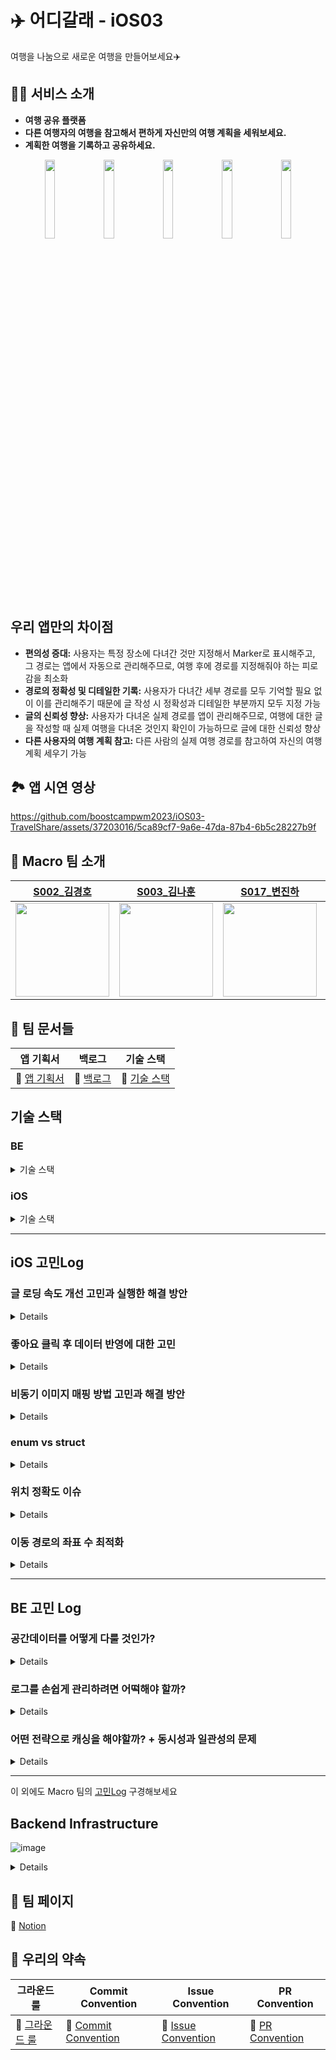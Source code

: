 # ✈️ 어디갈래 - iOS03 

여행을 나눔으로 새로운 여행을 만들어보세요✈️

## ✍🏻 서비스 소개

- **여행 공유 플랫폼**
- **다른 여행자의 여행을 참고해서 편하게 자신만의 여행 계획을 세워보세요.**
- **계획한 여행을 기록하고 공유하세요.**
<p align="center">  
  <img src="https://github.com/boostcampwm2023/iOS03-TravelShare/assets/87685946/7d55273f-cfad-4573-8234-fcc71bc10b00" align="center" width="18%">  
  <img src="https://github.com/boostcampwm2023/iOS03-TravelShare/assets/87685946/42f8136b-d9c7-45d6-96c4-508a144bcdf6" align="center" width="18%">  
  <img src="https://github.com/boostcampwm2023/iOS03-TravelShare/assets/87685946/83ebcb7c-cfc9-4560-acc7-06eb71af5bbd" align="center" width="18%">  
  <img src="https://github.com/boostcampwm2023/iOS03-TravelShare/assets/87685946/37f1e84e-bae8-48f0-a108-f88e7921b470" align="center" width="18%"> 
  <img src="https://github.com/boostcampwm2023/iOS03-TravelShare/assets/87685946/4341d7ae-9dfc-4880-8a08-d6a9098dbf51" align="center" width="18%"> 
</p>

## 우리 앱만의 차이점

- **편의성 증대:** 사용자는 특정 장소에 다녀간 것만 지정해서 Marker로 표시해주고, 그 경로는 앱에서 자동으로 관리해주므로, 여행 후에 경로를 지정해줘야 하는 피로감을 최소화
- **경로의 정확성 및 디테일한 기록:** 사용자가 다녀간 세부 경로를 모두 기억할 필요 없이 이를 관리해주기 때문에 글 작성 시 정확성과 디테일한 부분까지 모두 지정 가능
- **글의 신뢰성 향상:** 사용자가 다녀온 실제 경로를 앱이 관리해주므로, 여행에 대한 글을 작성할 때 실제 여행을 다녀온 것인지 확인이 가능하므로 글에 대한 신뢰성 향상
- **다른 사용자의 여행 계획 참고:** 다른 사람의 실제 여행 경로를 참고하여 자신의 여행 계획 세우기 가능

## 🏞️ 앱 시연 영상

https://github.com/boostcampwm2023/iOS03-TravelShare/assets/37203016/5ca89cf7-9a6e-47da-87b4-6b5c28227b9f

## 🙏 Macro 팀 소개 

|[S002_김경호](https://github.com/ykm989)|[S003_김나훈](https://github.com/KimNahun)|[S017_변진하](https://github.com/Byeonjinha) |[J075_송호선](https://github.com/nossoh98)|[J120_이지훈](https://github.com/jijihuny)|
|:-:|:-:|:-:|:-:|:-:|
|<img src="https://avatars.githubusercontent.com/u/37203016?v=4" width=150>|<img src="https://avatars.githubusercontent.com/u/118811606?v=4" width=150>|<img src="https://avatars.githubusercontent.com/u/87685946?v=4" width=150>|<img src="https://avatars.githubusercontent.com/u/90089657?v=4" width=150>|<img src="https://avatars.githubusercontent.com/u/112816117?v=4" width=150>|

## 📄 팀 문서들

| 앱 기획서 | 백로그 | 기술 스택 |
| -------- | -------- | -------- |
| :pushpin: [앱 기획서](https://necessary-grin-f0b.notion.site/642e106ef6b64b89bfee712a60ac0ffc?pvs=4)     | :pushpin: [백로그](https://github.com/orgs/boostcampwm2023/projects/119)     | :pushpin: [기술 스택](https://necessary-grin-f0b.notion.site/8b430dba9ae344ec91f87db96135ed72?pvs=4) |


## 기술 스택
### BE

<details><summary>기술 스택</summary>

---

#### MySQL

- **가장 익숙한 관계형 DB**
- **활발한 ORM 지원**
- **가장 방대한 자료**

#### Redis

- **key-value 기반의 간편한 사용**
- **hash, set, sorted set, json 등 다양한 자료구조 지원**
- **메모리 기반의 빠른 속도**
- **추후 노릴 수 있는 높은 확장성**

#### Nest.js

- **Opinionated Web Framework**
- **활발한 DI/IOC 지원**
- **다양한 wrapping 라이브러리 제공**
- **익숙한 express 기반**

#### Docker

- **실행 환경에 대한 제약 해소**
- **배포 환경과 개발 환경의 통일성 유지 가능**
- **손쉬운 초기화와 셋팅**

---

</details>
    
### iOS
<details><summary>기술 스택</summary>

---
    
#### NaverMap API

- **가장 친숙한 UI를 가진 지도**
    - 사용자에게 익숙하고 친숙한 UI를 제공하여 사용자 경험을 향상시킬 수 있습니다.
    - 지도 정보가 직관적이며 업데이트가 잘 되는 것이 사용자에게 중요하다고 생각
- 지도 정보가 가장 업데이트가 잘 된다 생각함

#### KeyChain

- **Login 기능이 들어가 있어서 예민한 개인정보들을 안전한 곳에 보관할 필요가 있음**
    
#### Combine

- **MVVM 패턴 사용 시 View와 ViewModel을 DataBinding 하기 용이 함**
    - 비동기적인 이벤트 스트림을 처리하고 데이터의 변화를 감지하여 UI 업데이트를 쉽게 관리가 가능
    - View와 ViewModel 사이의 데이터 바인딩을 통해 코드의 간결성과 가독성 증가

#### Modularization

- 반복적으로 재사용 되는 기능이 존재
- 모듈화를 하면 앱의 유지 보수가 용이

#### Clean Architecture

- 추후 앱의 변경이 잦을 수 있음을 고려
- 적용을 한다면 변동성에 강하고, 유지 보수가 용이 함

#### MVVM

- 비즈니스 로직 중심으로 배치하기 때문에 클린 아키텍쳐와 의존성 역전 원칙을 가장 존중하기 좋은 패턴이라 생각
- 적은 시간에 개발을 마쳐야 하기 때문에 MVP, VIPER 보다는 익숙한 패턴임으로 선택
    
#### 그외
    
- UIKit
- URLSession
- SwiftLint

---

</details>
    
---
    
## iOS 고민Log

### 글 로딩 속도 개선 고민과 실행한 해결 방안
<details> 

---
    
## 고민거리
홈 화면이 처음 로딩 될 때, 글을 클릭하여 상세 글 페이지로 이동할 때 이미지를 불러오는 속도가 느려 기본 이미지가 먼저 표시되고, 이미지가 뒤늦게 업로드 되는 이슈 발생
    
## 주고 받은 의견들

### 고민했던 해결 방안
1. **인프로그래스 화면 표시하기:** 글 상세 페이지로 이동 시 데이터가 완료될때까지 인프로그래스 화면을 표시하여 사용자에게 로딩 중임을 알릴 수 있도록 고려
2. **이미지 압축:** 이미지를 압축해서 올리기. 원본 이미지보다 낮은 품질의 이미지를 사용하여 업로드 속도를 개선.
3. **URLCache 사용:** 이미지를 중복으로 불러오는 것을 방지하기 위해 URLCache를 활용하여 이미지를 캐싱하고, 네트워크 연결 없이 Cache Memory에서 이미지를 불러올 수 있도록 구현
4. **서버 성능 확대:** 서버의 성능을 확대하여 이미지 업로드 및 전송에 대한 부담을 줄일 수 있는 방안.

    
### 실행한 해결 방안
1. **Image를 압축해서 올리기**
    기존에는 Image를 원본 화질로 올렸지만 현재는 이미지를 0.5 정도로 압축을 해서 올리고 있습니다.
    이미지의 기존 용량은 5~8mb 정도 크기로 꽤 높은 용량이였는데, 현재는 2~4mb 정도로 용량을 낮추면서 이미지 업로드 속도가 육안으로 확인할 수 있을 정도의 퍼포먼스가 있었습니다.
2. **URLCache 사용**
    URLCache를 사용하지 않았을 때는 모든 URL을 조회해서 새로운 데이터를 받아왔습니다.
    이를 Cache를 활용해서 네트워크 연결없이 Cache Memory에서 이미지를 받아오게 해서 서버의 부담도 줄이고, 불러왔던 이미지를 중복되게 불러오는 것을 방지하여 로딩 속도도 개선하였습니다.
    
3. **서버 성능 확대**
    
---
    
</details>

### 좋아요 클릭 후 데이터 반영에 대한 고민
<details>
    
---
    
## 고민 사항
글 상세 페이지에서 좋아요를 클릭한 후에 홈 화면으로 돌아갔을 때, 이 좋아요 클릭이 홈 화면에서 어떻게 반영되어야 할지에 대한 고민
    
## 해결 방안
### 1. home화면 Appear시 API 요청을 통해 데이터 최신화
- 고민한 해결 방안: View가 Load시가 아니라 Appear시에 API 요청을 통해 데이터를 최신화 하는 방안
- 문제점
    - Appear 시점에서 API를 호출하면 빈번한 API 요청으로 서버 부하가 커지고, 홈 화면으로 전환 시 앱이 느려보이는 문제가 발생
    - BE 로직으로 인해 홈 화면으로 전환 시 방금 전에 본 게시글의 위치가 변경 되는 이슈 발생
### 2. 해당 Cell의 Data를 클라이언트에서 수정 후 이를 Home 화면에 반영
- **고민한 해결 방안**
    - 좋아요 클릭 시 상세 피이지의 데이터를 수정하고, 이를 Home 화면에 반영하는 방식
- **수정 방법**
    - 글 상세 페이지에서 좋아요 클릭 시, 해당 글의 데이터를 수정하고, 이를 홈 화면으로 넘겨서 해당 Cell의 데이터를 업데이트
    - Disappear 시점에서 데이터를 업데이트하여 자연스러운 흐름을 유지
- **장점**
    - 로컬에서 작업하므로 속도가 빠르고 앱이 자연스러워 보임
    
---
    
</details>

### 비동기 이미지 매핑 방법 고민과 해결 방안
<details>

--- 

### 문제 도입
우선적으로 이미지를 Object Storage에 업로드하고 해당 이미지에 대한 URL을 가져오는 작업을 비동기적으로 처리하면서 이미지와 관련된 다른 정보(마커, 설명 글 등)을 함께 매핑하는 상황에서 문제가 발생
    
### 기존 로직
1. 이미지를 Object Storage에 업로드
2. 해당 이미지에 대한 URL을 비동기적으로 가져오기
3. 이미지 URL과 다른 정보를 글에 포함하여 DB에 업로드
    
### 문제점 
이미지를 비동기적으로 가져오기 때문에 이미지 URL이 먼저 도착하는 경우, 이미지와 관련된 다른 정보와 매핑이 뒤섞이는 문제가 발생
    
### 해결 방법
현재 사용 중인 방법은 UIImage 배열과 같은 크기의 배열을 사용하여 index값을 활용하여 이미지 URL을 매핑하여 비동기 문제를 해결
그러나 이 방식은 배열의 크기를 이미지의 개수에 맞게 미리 할당해야 하므로 공간을 낭비하는 문제가 있음
추후 개선 예정

---

</details>

### enum vs struct
<details>
    
---
    
## 대화 주제
디자인 시스템을 모듈화하여 값을 static하게 관리할 때, enum과 struct 중 어떤 타입을 사용해야 하는지에 대한 대화를 하였습니다.
    
## 의견들
1. **S017_변진하:** 클래스에 static let으로 선언해도 되는데 왜 enum 타입을 사용했는지 의문을 제기하며, struct로 수정해도 괜찮을 것이라고 주장.
2. **S002_김경호:** enum은 상태를 표현하기 위해 사용하고, struct는 데이터 모델링을 위한 것으로 이해하며, 디자인 변경 시 쉬운 수정을 고려하여 static하게 관리하는 것은 struct가 더 적합하다 생각
3. **S017_변진하:** struct는 private init()을 통해 휴먼 에러를 방지할 수 있지만, enum은 가독성이 좋아 코드 관리가 더 용이하다 생각
4. **S003_김나훈:** enum을 사용하면 인스턴스 생성이 불가능하여 다른 문제를 방지할 수 있으며, struct를 사용하면 인스턴스 생성이 가능하다고 생각
    
---
    
</details>

### 위치 정확도 이슈
<details>
    
---
    
### 문제점
GPS를 사용하여 내 위치를 기록할 때 정확한 위치를 읽어오지 못하고, 가만히 있어도 지속적으로 이동이 기록되는 문제 발생
    
### 해결방안
1. **정확도 설정 재조정**
    - 초기에 발생한 이슈의 원인은 배터리 소모를 줄이기 위해 위치 정확도를 낮춘 것
    - 문제 해결을 위해 원래의 정확도 설정 값인 **KLLocationAccuracyBest**로 복원
    - **KLLocationAccuracyBest**와 **KLLocationAccuracyNearestTenMeters**의 배터리 소모량을 비교하면서 확인 결과 배터리 소모량의 차이가 크지 않아 크리티컬한 문제가 없다고 판단
    
2. **칼만 필터**
    - 피어세션에서 동일한 이슈를 겪은 다른 캠퍼분의 칼만 필터를 적용하여 문제 해결한 케이스가 존재
    - 추후에 칼만 필터를 도입하여 위치 정보의 정확도를 향상시키는 기술적 도전을 계획 중
    
---
    
</details>

### 이동 경로의 좌표 수 최적화
<details>
    
---
    
### 문제점
- CoreLocation에서 이동 중에 주기적으로 좌표 값을 제공하며, 이로 인해 이동 경로의 좌표 수가 많은 케이스가 발생 가능성이 있음
- 좌표 수가 많으면 서버에 저장 및 다른 사용자의 여행 기록을 받아서 화면에 그리는 데 많은 시간이 발생하는 이슈가 존재
    
### 해결방안
1. **좌표 값 최적화를 통한 성능 개선**
    - CoreLocation에서 제공하는 모든 좌표 값을 사용하는 것이 아니라, Timer를 활용하여 일정 시간마다 최근에 리턴된 좌표를 이어서 사용.
    - 특정 시간(5초)마다 1번씩 좌표를 사용하는 방식으로 개선
    - 서버에 저장할 때 과부하를 방지하고, 지도에 그릴 때 성능 개선 효과를 기대
    
2. **좌표 수 간격 조정**
    - 일정 시간 간격을 조정하여 몇 초마다 1번씩 좌표를 사용할지 팀 내에서 의논
    - 테스트를 통해 최적의 시간 간격을 결정하고, 실제로 5초 주기로 테스트 진행

3. **성능 및 지도 표현 테스트**
    - 각 시간 간격(3초, 5초, 10초, 20초)에 대한 테스트를 수행하여 서버 부하 없이도 성능을 유지하몀ㄴ서 지도에 좌표를 그릴 수 있는 최적의 간격을 찾음
    - 테스트 결과, 5초 주기로 좌표를 사용했을 때, 서버 부하가 적고 지도에 끊김이 없는 것 확인

4. **좌표 압축**
    - 일직선 경로나, 아니면 많은 양을 압축을 하여 데이터 전송하는 로직을 추후에 기술적 도전으로 계획 중
    
---
    
</details>

---

## BE 고민 Log


### 공간데이터를 어떻게 다룰 것인가?

<details>
    
---
    
저희 앱의 핵심 기능 중 하나는 사용자가 어떤 경로를 통해 여행을 했는지 기록하고 공유하는 것 입니다.

이것은 곧 공간 정보를 
1. 기록하고,
2. 공유하고,
3. 서로의 연관성을 통해 유용한 정보를 제공
해야 한다는 것을 의미합니다.

공간 정보를 저장하는 방식에 대해서 고민이 많았습니다.

예를 들어 사용자가 어떤 경로를 저장한다면 그 형태는 어떻게 될까요?

우선 일반적인 지도 상에서 위치를 표현하려면 위도(latitude)와 경도(logitude)로 이루어진 좌표쌍으로 표현하게 됩니다.

그리고 사용자가 이동한 경로는 곧 실수로 이루어진 좌표쌍의 배열이 될 것 입니다.

저희는 이러한 데이터를 저장하고 가공하기 위해 다양한 방법을 생각해보았는데,

크게 3가지 방법이 있었습니다.

#### 1. 하나의 테이블에 위도와 경도 컬럼을 만들고 각 레코드마다 하나의 좌표쌍을 표현한다.

이를 간단히 테이블로 표현하면 아래와 같습니다.

![image](https://github.com/boostcampwm2023/iOS03-TravelShare/assets/37203016/99397e07-25a2-46c9-9898-a34b48664b90)

그런데 단순히 이것으로 충분할까요?

좌표들은 경로를 표현해야 하기 때문에 서로의 순서관계가 존재해야 합니다.

따라서 적당히 고유키의 역할도 할겸 순서도 표현해줄 겸 컬럼을 하나 추가해주면 아래와 같습니다.

![image](https://github.com/boostcampwm2023/iOS03-TravelShare/assets/37203016/20b7e6bd-e0e2-4f28-a19c-07d1262a970c)

그런데 또 복잡해집니다.

좌표쌍들이 모두 일관된 순서관계를 가지는가?

사용자들의 이동경로는 모두 제각각입니다.

극단적으로 어떤 이동경로는 서로 완전히 정반대의 순서를 지닐 수도 있습니다.

이를 다시 한 번 차근차근 정리하면 다음과 같습니다.

사용자는 여러개의 게시글을 씁니다.

게시글은 하나의 이동경로를 가집니다.

하나의 이동경로는 제각각의 순서로 임의 좌표들을 가지고 있습니다.

이번엔 사용자와 게시글까지 간단히 표현하여 관계도를 그려보겠습니다.

![image](https://github.com/boostcampwm2023/iOS03-TravelShare/assets/37203016/045f9535-f0ce-4fdf-b165-727ad469ef39)

이쯤이 되니 제대로 관계를 표현할 수 있을 것 같습니다.

그런데 벌써 머리가 지끈거릴 정도로 처리가 귀찮고 고민할 점도 많아보입니다.

1. ORM의 한계
coordinate:post_route = n:m 관계를 가집니다.
그런데 보통의 ORM은 n:m 관계에 순서관계를 표현하기가 조금 복잡합니다.


```ts

@Entity()
export class Post {
    @ManyToMany(()=> Coordinate)
    route: Coordinate[]
}

```

위와 같이 할 경우

![image](https://github.com/boostcampwm2023/iOS03-TravelShare/assets/37203016/5036b1b0-b69a-4f19-a718-473486ab9de0)

사진처럼 단순히 매핑만 시켜줄 뿐,
추가적인 컬럼을 설정할 순 없습니다.

이를 위해선 따로 엔티티 클래스를 만들어주어야만 합니다.

거기다 경로 간에 연관관계를 찾기 위해선 복잡한 수식을 where 절로 걸어주어야 하는데, 인덱스를 어떻게 걸어야 할지도 잘 모르겠습니다.
아마 이 데이터를 단순조회가 아니라 조건문을 걸려고 하면 거의 무조건 풀테이블 스캔을 할 것이라 생각이 들었습니다.

단순 조회나 업로드를 위해서도 신경쓸 부분이 많으리라 생각이 들었습니다.

데이터 정규화를 신경쓴다면,

> 좌표가 이미 업로드되었는지 안되었는지 일일이 조회하여 없는 좌표는 새롭게 레코드로 추가해주고.. 

하여튼 부족한 시간에 너무 생각할 거리가 많다고 생각이 들었습니다.

이에 저희는 하나의 레코드에 온전히 좌표를 저장할 방법은 없을까 생각해보았는데요.

2. JSON 데이터

mysql은 단순 데이터 뿐만 아니라 json 데이터 타입을 지원하는데요.

저장할 수 있는 데이터는 모든 종류의 json 데이터입니다.

그리고 json은 배열('[ ... ]') 형태의 데이터타입을 지원하기 때문에,

이를 이용하면 좌표배열을 하나의 컬럼에 손쉽게 저장할 수 있었습니다.

![image](https://github.com/boostcampwm2023/iOS03-TravelShare/assets/37203016/8277287c-df0f-4002-aaf3-215754134cb2)


이제 만약 어떤 좌표 배열을 저장한다면,

```
[[1, 2], [3, 4], ...]
```
혹은
```
[{
"longitude": 1,
"latitude": 2
}, ...]
```

이런 식으로 쉽게 저장할 수 있게 됩니다.
순서관계도 이미 데이터 그 자체로 지니고 있게 되며,
테이블이 분리되어 JOIN을 어떡할지에 대한 고민도 할 필요가 없게 됩니다.

그러나 딱 하나 걸리는 점이 있었다면,

데이터의 처리에 관한 부분입니다.

json은 구조화된 데이터 표현에 적합하기 때문에 mysql도 이 부분에 대한 지원은 어느정도 되어있으나, 수학적 계산을 위해 적합하진 않다고 판단했습니다.

정확히 CRUD만을 위해선 충분히 좋은 대안이지만 완벽하진 않습니다.

3. Geometry 데이터

mysql은 공식적으로 공간 데이터에 대한 지원을 위해 geometry 데이터 타입을 도입하였습니다.

https://dev.mysql.com/doc/refman/8.0/en/spatial-type-overview.html
https://dev.mysql.com/doc/refman/8.0/en/gis-data-formats.html

geometry 데이터는 [Open Geospatial Consortium](www.ogc.org)이란 기관에서 표준을 제정하고 있는데 mysql도 이 표준을 지원하는 데이터 타입을 지원하는 것입니다.

geometry 데이터는 통상적인 공간 형식들을 대부분 지원하는데

Point: 점
Line: 선
Polygon: 닫힌 선들의 집합
MultiPoint: 여러 개의 점
...

등입니다.

정확히 저희의 니즈와 부합하는 데이터 타입이란 것을 알 수 있습니다.

예를 들어 이동 경로를 표현한다면

Line을 통해 표현할 수 있을 것 입니다.

또 geometry 데이터 타입은 강력한 장점이 있는데요.

공간 연산을 위한 다양한 함수를 지원한다는 점입니다.

https://dev.mysql.com/doc/refman/8.0/en/spatial-analysis-functions.html

예를 들어 공간 데이터의 Intersection, Union를 구한다던가
혹은 어떤 공간이 다른 공간을 포함하는지 여부 등

```sql
SELECT * FROM table WHERE ST_CONTAINS(ST_BUFFER(?, 100), point)
-- 현재 반경으로부터 일정 거리 이하에 존재하는 점들을 포함하는 데이터 조회
```

다양한 함수를 통해 데이터를 쿼리의 차원에서 다양하게 가공할 수 있다는 점이었습니다.

마지막으로 또 하나의 매력적인 점이 있었는데요.

바로 공간 데이터를 위한 spatial index가 지원된다는 점이었습니다.

https://dev.mysql.com/doc/refman/8.0/en/creating-spatial-indexes.html

시간이 많이 없어 이론까지 많이 공부는 못했지만,
R-TREE라는 자료구조로 공간 데이터들의 탐색 시간을 줄일 수 있다고 합니다.

이러한 점을 들어 저희는 지도 상에서 사용자의 이동 경로는 Line,
핀이나 지도와 맵핑된 콘텐츠를 표현함에 있어선 Point를 이용하기로 하였습니다.

Geometry 형식을 통해 하나의 컬럼에 데이터에 필요한 공간정보를 한 번에 저장할 수 있게 되어 단순 저장 및 조회에 있어서의 유지보수 편리성을 획득함은 물론,

사용자에게 여행에 도움이 될만한 정보를 추천할 때 공간데이터를 적극 활용하고 있습니다.

![image](https://github.com/boostcampwm2023/iOS03-TravelShare/assets/37203016/29b824f2-3c47-44a7-898a-124610c51b0a)


---
    
</details>
    
    
### 로그를 손쉽게 관리하려면 어떡해야 할까?

<details>
    
---

저희 팀 백엔드는 이번 프로젝트에서 시간 부족으로 인해 테스트 절차를 거의 생략하다싶이 해야했습니다...

그렇기 때문에 어마무시한 에러와 디버깅에 시달려야 했는데요.

배포된 서버에서 발생하는 에러를 24시간 모니터링할 수는 없는 문제였습니다.

그렇기 때문에 저희는 로그를 꼭 기록해야 할 필요성이 생겼는데요!

다행히 Naver Cloud에서는 Log를 기록하고 효율적으로 관리 및 검색할 수 있는 Effective Log Search & Analytics라는 서비스를 제공하고 있었습니다.

https://www.ncloud.com/product/management/elsa

해당 서비스는 어플리케이션 관리를 하며 발생하는 다양한 로그를 API를 통해 손쉽게 기록할 수 있다는 장점이 있었는데요.

이제 남은 문제는 어플리케이션에서 발생하는 로그를 모두 서비스로 보내주기만 하면 됩니다.

방법은 두 가지가 있었는데요.

보내고 싶은 포인트에 모두 따로 로그를 전송하는 코드를 보내주는 방법이 있고,

기존 로깅을 인터셉트하여 로깅 로직에 Elsa 로깅을 추가하는 방법이 있었습니다.

저희는 두 번째 방법을 선택했는데요.

일단 모든 로그를 다시 찍어야 하는 것이 힘든 일이라 느껴졌고,

프레임워크에 로그 모듈에 대한 관리를 위임할 수 있는 것이 좋을 것이라 느꼈습니다.

우선 Nest.js에서 말해주는 커스텀 로깅 모듈에 대한 문서는 아래와 같습니다.

https://docs.nestjs.com/techniques/logger

그리고 Naver Cloud Elsa 서비스를 이용하기 위한 API는 아래와 같습니다.
```
{
    "projectName": "72356c50401b8e20_testproject",
    "projectVersion": "1.0.0",
    "body": "This log message come from HTTPS client.",
    "logLevel": "DEBUG",
    "logType": "WEB",
    "logSource": "https"
}
```
log 레벨이 지정이 가능하고, logSource나 Type도 사실상 마음대로 결정할 수 있습니다.
https://guide.ncloud-docs.com/docs/elsa-elsa-1-5-1

이제 대략적인 흐름은,

1. Nest.js Builtin(ConsoleLogger)를 상속한 뒤,
2. 각각의 로그레벨마다 Axios 요청을 통해 로그 메세지를 elsa 서비스로 전송하는 로직을 추가한다.
3. 개발 환경과 배포 환경에 맞추어 Dependency Injection이 될 모듈을 프레임워크에 위임한다.

로 정리할 수 있겠습니다.

```
./src/logger
├── app.logger.symbol.ts
├── logger.module.ts
├── ncp.elsa.config.dto.ts
├── ncp.elsa.credentials.dto.ts
├── ncp.elsa.log.payload.dto.ts
├── ncp.elsa.logger.config.factory.ts
├── ncp.elsa.logger.provider.ts
└── ncp.elsa.request.dto.ts
```

결과적으로 제작된 폴더 구조는 위와 같은데요.

elsa를 위한 credentials를 관리할 dto와 로그 전송을 위한 dto,
그리고 실질적인 로그 전송을 담당할 logger로 이루어져있습니다.

```ts
@Injectable()
export class NcpEffectiveLogSearchAnalyticsLogger extends ConsoleLogger {
  @Inject()
  private readonly httpService: HttpService;

  @Inject()
  private readonly config: NcpEffectiveLogSearchAnalyticsConfig;

  private sendMessageToElsa(logLevel: any, context: any, message: any) {
      // elsa로 로그를 전송하는 helper 메소드
    this.httpService
      .request({
        ...this.config.request,
        data: {
          ...this.config.credentials,
          body: message,
          logLevel: logLevel,
            // 로그 레벨을 지정해줍니다.
          logSource: context,
            // 로그 소스는 컨텍스트로 지정하는데요.
            // nest.js에서 로깅 컨텍스트는 해당 로거가 주입되어있는
            // 부모 클래스를 지칭합니다.
        },
      })
      .subscribe();
  }

  log(message: any, context?: string): void;
  log(message: any, ...optionalParams: any[]): void;
  log(message: unknown, context?: unknown, ...rest: unknown[]): void {
      // 로그를 출력하기 전 메세지를 인터셉트하여 elsa로 전송합니다.
    this.sendMessageToElsa('log', context, message);
    super.log(message, context, ...rest);
  }
}

```

먼저 간단히 가장 기본적인 로깅 레벨인 'log'를 인터셉트 하는 코드인데요.
사실 여기까지 하면 1., 2.가 끝나버립니다.

나머지 레벨도 모두 똑같은 로직으로 작성해주기만 하면 끝입니다.

코드적으론, 생성자 주입을 하지 않고 프로퍼티 주입을 하였는데,

생성자 주입을 할 경우 부모 클래스의 주입을 그대로 재현해주어야 하기 때문에 프로퍼티 주입을 하였습니다.

이제 모듈 구성은 아래와 같이 합니다.

```ts
@Module({
  imports: [
    ConfigManagerModule.registerAs({
      schema: NcpEffectiveLogSearchAnalyticsConfig,
      path: 'naver.elsa',
    }),
      // 커스텀으로 제작한 ConfigManager 모듈입니다.
      // application.yaml 파일에서 해당 경로의 정보를 로드하여
      // 지정한 DTO 형식으로 생성해줍니다. 
  ],
  providers: [
    {
      provide: APPLICATION_LOGGER_SYMBOL,
      useClass:
        process.env.NODE_ENV === 'production'
          ? NcpEffectiveLogSearchAnalyticsLogger
          : ConsoleLogger,
    },
  ],
    // NODE_ENV가 production 환경일 경우 커스텀 로거를
    // 개발 환경일 경우 Builtin Logger를 위임합니다.
  exports: [APPLICATION_LOGGER_SYMBOL],
})
export class LoggerModule {}
```

위에서 신경쓴 포인트는 하나의 개발환경과 프로덕션 환경의 로거 주입을 다르게 해주는 점이었는데요.

개발 환경의 로그 조차 모두 Ncloud로 보내버리면, 개발환경에서 발생한 로그와 배포환경을 구분할 수 없기 때문에 꼭 설정해주어야만 했습니다.

이제 bootstrap 메인 파일에서

```ts
app.useLogger(app.get(APPLICATION_LOGGER_SYMBOL));
```
와 같이 설정해주면 어플리케이션 시작시 자동으로 nest.js가 상황에 맞는 로거를 오버라이딩해줍니다.

이제 비즈니스 로직에서 

```ts

@Injectable()
export class PostService implements OnModuleInit {
  private readonly logger: Logger = new Logger(PostService.name);
 
    
    async doSomething() {
        this.logger.log(' ... ')
    }
 }

```

와 같이 할 경우 등록된 로거가 알아서 매핑되어 동작하게 됩니다.

![image](https://github.com/boostcampwm2023/iOS03-TravelShare/assets/37203016/874dd440-e602-4cb6-a31e-4ac6654112aa)


이제 배포 서버에서 발생하는 로그들은 elsa 서비스에 쌓이고 쌓여서

![image](https://github.com/boostcampwm2023/iOS03-TravelShare/assets/37203016/2da3ceb9-8fdf-4e19-9132-ea675b0e27d5)

원하는 로그만 검색을 한다던가,
해당 로그의 +-1분 동안 발생한 쿼리를 열람하는 등의 동작이 간편해집니다.
여기까지 저희의 부족한 테스트 절차를 조금이나마 매꾸어보려는 노력이었습니다.

---
    
</details>
    
### 어떤 전략으로 캐싱을 해야할까? + 동시성과 일관성의 문제

<details>

---
    
어플리케이션이 어느정도 틀이 잡히면서 서버의 응답속도를 조금이라도 높여야겠다는 필요성이 느껴졌는데요.

우선 저희 서비스에서 가장 많이 호출될 것으로 예상되는 메인화면의 API 응답 형식은 아래와 같습니다.

```
[
  {
    "postId": 0,
    // 게시글 고유 id
    "title": "string",
    // 게시글 제목
    "summary": "string",
    // 게시글 요약
    "imageUrl": "string",
    // 게시글 대표 이미지 url
    "likeNum": 0,
    // 좋아요 개수
    "viewNum": 0,
    // 조회수
    "writer": {
      "email": "string",
      "name": "string",
      "imageUrl": "string",
    },
    // 작성자
    "liked": true
    // 게시글 좋아요 여부
  }
]
```

처음에 고려한 것은 nest.js 자체적으로 제공하는 인메모리 캐시 모듈이었습니다.

https://docs.nestjs.com/techniques/caching

그러나 이 큰 문제가 하나 있었는데요

바로 단순 요청 주소에 따라 모든 캐싱을 분기한다는 점이었습니다.

그러나 응답 데이터를 보시면 알 수 있듯,

조회수나 좋아요는 상당히 빈번하게 변할 수 있는 데이터이고,

좋아요 여부는 현재 로그인 유저에 따라서 매번 응답이 달라져야 하는 데이터입니다.

따라서 저희는 기본 제공 캐시 로직을 사용할 수 없다고 판단했는데요.

여기서 다음과 같은 요소들을 고려해야 했습니다.

1. 우선 데이터의 종류는 크게 3가지 정도로 나눌 수 있습니다.

```
"postId": 0,
// 게시글 고유 id
"title": "string",
// 게시글 제목
"summary": "string",
// 게시글 요약
"imageUrl": "string",
// 게시글 대표 이미지 url
"writer": {
  "email": "string",
  "name": "string",
  "imageUrl": "string",
}
```
게시글의 콘텐츠 관련 데이터와 작성자 관련 데이터는 수정이 빈번하지 않고, 조회가 빈번한 데이터입니다.
또한 어떤 사용자가 요청하건 같은 내용물이 응답되어야 합니다.

```
"likeNum": 0,
// 좋아요 개수
"viewNum": 0,
// 조회수
```

좋아요와 조회수 데이터는 조회와 수정이 모두 빈번한 데이터라고 판단했습니다. 대신 데이터의 일관성 보다는 동시성이 중요한 데이터라고 판단이 들었습니다.

```
"liked": true
// 게시글 좋아요 여부
```
좋아요 여부가 신경쓸 점이 많았는데요.

사실 위의 데이터들은 어느정도 단순하게 캐싱 처리를 해도 큰 문제가 생기진 않을 것이라 생각이 들지만
좋아요 여부는 유저 개인에 관련된 데이터이기 때문에, 어떤 식으로 처리해야 할지 고민이 많았습니다.

사실 캐싱을 고려하기 전부터 좋아요 여부나 조회수, 좋아요는 조금 고민이 많은 데이터였습니다.

---
    
</details>


---


이 외에도 Macro 팀의 [고민Log](https://www.notion.so/Log-ce0c7e4f23024c6d809983ec249b02f1) 구경해보세요


## Backend Infrastructure

![image](https://github.com/boostcampwm2023/iOS03-TravelShare/assets/37203016/b41a3e1b-27f8-48e8-b815-dc38278c22b0)

<details>

### Network
---

#### Naver Cloud VPC & Load Balancer

- 내부 사설망을 통해 Database <-> Application Server 간 안전한 통신 보장
- L7 HealthCheck를 통한 모니터링 지원

### Application
---

#### MySQL

- 팀원들에게 가장 익숙한 관계형 DB
- 활발한 ORM 지원
- 가장 방대한 자료

#### Redis

- key-value 기반의 간편한 사용
- hash, set, sorted set, json 등 다양한 자료구조 지원
- 메모리 기반의 빠른 속도
- 추후 노릴 수 있는 높은 확장성

#### Nest.js

- Opinionated Web Framework
- 활발한 DI/IOC 지원
- 익숙한 express 미들웨어 기반의 MVC 구조 지원
- Typescript의 Decorator 패턴에 대한 강력한 지원
- AOP(Aspects Oriented Programming) 지원
- 다양한 ORM(TypeORM) 및 패키지 간 호환성

### CI/CD
----

#### Github Actions

- 간편한 구축과 테스트
- 자체적으로 지원하는 클라우드 인스턴스
- Github secret을 통해 지원하는 credentials 관리

![image](https://github.com/boostcampwm2023/iOS03-TravelShare/assets/37203016/004a8f65-fdc3-4649-8d33-aae5c19b7f2e)


#### Docker

- 개발환경과 배포환경의 일관성 보장
- 간편한 빌드 프로세스 지정
- NCLoud Container Registry를 통한 보안성 확보

### Authentication
----

#### JWT

- 간편한 인증과 관리
- 유연한 Payload 정보를 통한 Authentication과 Authorization 절차 간편화

#### Apple OAuth2

- 회원가입과 탈퇴 절차 간편화
- 앱스토어 배포 필수 절차

### Contents Delivery

---

#### Naver Cloud Object Storage(S3)

- Amazon S3와 호환되는 API

### Logging

---

#### Naver Cloud Effective Log Search Analytics

- 로그 저장 및 다양한 쿼리를 통한 검색 기능 지원
- 간편한 API와 다양한 시각화 기능

![image](https://github.com/boostcampwm2023/iOS03-TravelShare/assets/37203016/c4d21910-c4e4-4e8e-b9fc-38574a700809)


### Communication
----

#### Swagger

- API 개발과 문서 작성의 업무 통합
- 간편한 테스트 기능

![image](https://github.com/boostcampwm2023/iOS03-TravelShare/assets/37203016/9d4a611f-18aa-4224-9246-383a8c29d10e)


</details>

## 🏡 팀 페이지

:pushpin: [Notion](https://necessary-grin-f0b.notion.site/ed1785c63de744659485ba8b78125281?pvs=4)

## 🤝 우리의 약속

| 그라운드 룰 | Commit Convention | Issue Convention | PR Convention |
| -------- | -------- | -------- | -------- |
| :pushpin: [그라운드 룰](https://necessary-grin-f0b.notion.site/d45a562d318049d48164335c3e9e562d?pvs=4)     | :pushpin: [Commit Convention](https://necessary-grin-f0b.notion.site/Commit-Convention-b750a1e1db7342edbc2d3956b1841d0e?pvs=4)     | :pushpin: [Issue Convention](https://necessary-grin-f0b.notion.site/Issue-Convention-54d447f4915c4efba9519eba91bab816?pvs=4)     | :pushpin: [PR Convention](https://necessary-grin-f0b.notion.site/PR-Convention-e095863a5dd54b9eba42692dcf61eb19?pvs=4)     |